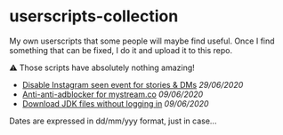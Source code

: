 # userscripts-collection

My own userscripts that some people will maybe find useful. Once I find something that can be fixed, I do it and upload it to this repo.

:warning: Those scripts have absolutely nothing amazing!

* [Disable Instagram seen event for stories & DMs](https://github.com/Maeeen/userscripts-collection/blob/master/disable-seen-instagram-dms.user.js) _29/06/2020_
* [Anti-anti-adblocker for mystream.co](https://raw.githubusercontent.com/Maeeen/userscripts-collection/master/anti-anti-adblock-mystream.user.js) _09/06/2020_
* [Download JDK files without logging in](https://github.com/Maeeen/userscripts-collection/raw/master/download-jdk-no-account.user.js) _09/06/2020_

Dates are expressed in dd/mm/yyy format, just in case...
